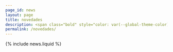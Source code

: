 ```yaml
---
page_id: news
layout: page
title: novedades
description: <span class="bold" style="color: var(--global-theme-color);> <a href="https://marcorosso.com/news/">news</a> <a href="https://marcorosso.com/it/novità/">novità</a> </span>
permalink: /novedades/
---
```


  {% include news.liquid %}
